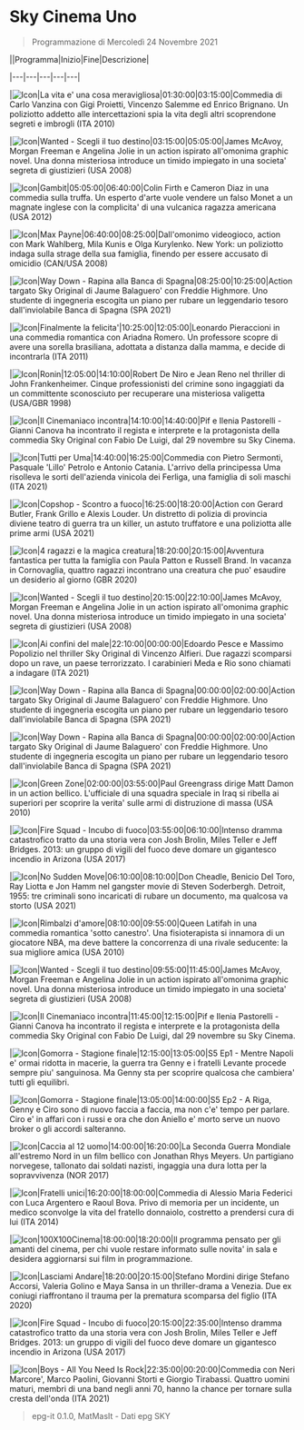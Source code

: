 # Sky Cinema Uno

> Programmazione di Mercoledì 24 Novembre 2021

||Programma|Inizio|Fine|Descrizione|

|---|---|---|---|---|

|![Icon](https://guidatv.sky.it/uuid/ac70de56-9ba8-4184-8cb6-fb4a0b309363/cover?md5ChecksumParam=b9e2a5783210ed4b02dbd94ec0a16113)|La vita e' una cosa meravigliosa|01:30:00|03:15:00|Commedia di Carlo Vanzina con Gigi Proietti, Vincenzo Salemme ed Enrico Brignano. Un poliziotto addetto alle intercettazioni spia la vita degli altri scoprendone segreti e imbrogli (ITA 2010)

|![Icon](https://guidatv.sky.it/uuid/da51685e-1ae1-41aa-8071-d96b2287a446/cover?md5ChecksumParam=eb8490327adffda0342eecb2c9e7f746)|Wanted - Scegli il tuo destino|03:15:00|05:05:00|James McAvoy, Morgan Freeman e Angelina Jolie in un action ispirato all'omonima graphic novel. Una donna misteriosa introduce un timido impiegato in una societa' segreta di giustizieri (USA 2008)

|![Icon](https://guidatv.sky.it/uuid/d7d98efc-01ad-4495-a0fa-c69b23c17a38/cover?md5ChecksumParam=f04caaf5b2d8d1e0aecdc5326faee1d1)|Gambit|05:05:00|06:40:00|Colin Firth e Cameron Diaz in una commedia sulla truffa. Un esperto d'arte vuole vendere un falso Monet a un magnate inglese con la complicita' di una vulcanica ragazza americana (USA 2012)

|![Icon](https://guidatv.sky.it/uuid/0f382cd8-0272-4a34-8b8f-ec6db1863a9d/cover?md5ChecksumParam=008a7a3f0d160a41bad7b29ce476d4e2)|Max Payne|06:40:00|08:25:00|Dall'omonimo videogioco, action con Mark Wahlberg, Mila Kunis e Olga Kurylenko. New York: un poliziotto indaga sulla strage della sua famiglia, finendo per essere accusato di omicidio (CAN/USA 2008)

|![Icon](https://guidatv.sky.it/uuid/00b64313-46ff-4eca-9d60-cb569fb47b3c/cover?md5ChecksumParam=568326b5171e341d5809becf8a9311a8)|Way Down - Rapina alla Banca di Spagna|08:25:00|10:25:00|Action targato Sky Original di Jaume Balaguero' con Freddie Highmore. Uno studente di ingegneria escogita un piano per rubare un leggendario tesoro dall'inviolabile Banca di Spagna (SPA 2021)

|![Icon](https://guidatv.sky.it/uuid/77aa108b-2ce4-4128-9ab0-4ca5143af2cd/cover?md5ChecksumParam=da8b73bafedd00658d5d8c0f9030456c)|Finalmente la felicita'|10:25:00|12:05:00|Leonardo Pieraccioni in una commedia romantica con Ariadna Romero. Un professore scopre di avere una sorella brasiliana, adottata a distanza dalla mamma, e decide di incontrarla (ITA 2011)

|![Icon](https://guidatv.sky.it/uuid/adf86ee9-978b-4e0c-963d-a69a10e87526/cover?md5ChecksumParam=4c599aa425d44515cd2955ee79f35b16)|Ronin|12:05:00|14:10:00|Robert De Niro e Jean Reno nel thriller di John Frankenheimer. Cinque professionisti del crimine sono ingaggiati da un committente sconosciuto per recuperare una misteriosa valigetta (USA/GBR 1998)

|![Icon](https://guidatv.sky.it/uuid/693e4603-dd9c-43a8-9806-8d810f3a4cfe/cover?md5ChecksumParam=e93207ca1f24cb4ad315fb927e7f5959)|Il Cinemaniaco incontra|14:10:00|14:40:00|Pif e Ilenia Pastorelli - Gianni Canova ha incontrato il regista e interprete e la protagonista della commedia Sky Original con Fabio De Luigi, dal 29 novembre su Sky Cinema.

|![Icon](https://guidatv.sky.it/uuid/5802fce3-77ff-4b1b-9de7-3e5e8f677aff/cover?md5ChecksumParam=f755dabc4875e12a834fe85ebd45978d)|Tutti per Uma|14:40:00|16:25:00|Commedia con Pietro Sermonti, Pasquale 'Lillo' Petrolo e Antonio Catania. L'arrivo della principessa Uma risolleva le sorti dell'azienda vinicola dei Ferliga, una famiglia di soli maschi (ITA 2021)

|![Icon](https://guidatv.sky.it/uuid/cac0fd17-a618-48a4-b68e-3635c40910d0/cover?md5ChecksumParam=f435cf79bcff798284cdb8f045fe280f)|Copshop - Scontro a fuoco|16:25:00|18:20:00|Action con Gerard Butler, Frank Grillo e Alexis Louder. Un distretto di polizia di provincia diviene teatro di guerra tra un killer, un astuto truffatore e una poliziotta alle prime armi (USA 2021)

|![Icon](https://guidatv.sky.it/uuid/894e68d1-f850-4f84-b4fb-d9e1711e3677/cover?md5ChecksumParam=48674465229e22c139f123def679f878)|4 ragazzi e la magica creatura|18:20:00|20:15:00|Avventura fantastica per tutta la famiglia con Paula Patton e Russell Brand. In vacanza in Cornovaglia, quattro ragazzi incontrano una creatura che puo' esaudire un desiderio al giorno (GBR 2020)

|![Icon](https://guidatv.sky.it/uuid/da51685e-1ae1-41aa-8071-d96b2287a446/cover?md5ChecksumParam=eb8490327adffda0342eecb2c9e7f746)|Wanted - Scegli il tuo destino|20:15:00|22:10:00|James McAvoy, Morgan Freeman e Angelina Jolie in un action ispirato all'omonima graphic novel. Una donna misteriosa introduce un timido impiegato in una societa' segreta di giustizieri (USA 2008)

|![Icon](https://guidatv.sky.it/uuid/8e48fed3-bb59-4be2-a24a-57997e4a65ca/cover?md5ChecksumParam=501b1ea99b661f9c951ad6d20062dbdb)|Ai confini del male|22:10:00|00:00:00|Edoardo Pesce e Massimo Popolizio nel thriller Sky Original di Vincenzo Alfieri. Due ragazzi scomparsi dopo un rave, un paese terrorizzato. I carabinieri Meda e Rio sono chiamati a indagare (ITA 2021)

|![Icon](https://guidatv.sky.it/uuid/00b64313-46ff-4eca-9d60-cb569fb47b3c/cover?md5ChecksumParam=568326b5171e341d5809becf8a9311a8)|Way Down - Rapina alla Banca di Spagna|00:00:00|02:00:00|Action targato Sky Original di Jaume Balaguero' con Freddie Highmore. Uno studente di ingegneria escogita un piano per rubare un leggendario tesoro dall'inviolabile Banca di Spagna (SPA 2021)

|![Icon](https://guidatv.sky.it/uuid/00b64313-46ff-4eca-9d60-cb569fb47b3c/cover?md5ChecksumParam=568326b5171e341d5809becf8a9311a8)|Way Down - Rapina alla Banca di Spagna|00:00:00|02:00:00|Action targato Sky Original di Jaume Balaguero' con Freddie Highmore. Uno studente di ingegneria escogita un piano per rubare un leggendario tesoro dall'inviolabile Banca di Spagna (SPA 2021)

|![Icon](https://guidatv.sky.it/uuid/4116071a-4e0c-4bd1-83bf-bfdc0348aa29/cover?md5ChecksumParam=04c73a5d0d8fa5e0ad47ef0bb4ead51e)|Green Zone|02:00:00|03:55:00|Paul Greengrass dirige Matt Damon in un action bellico. L'ufficiale di una squadra speciale in Iraq si ribella ai superiori per scoprire la verita' sulle armi di distruzione di massa (USA 2010)

|![Icon](https://guidatv.sky.it/uuid/45256e40-834c-4a62-ad8c-bd4f3d09fee5/cover?md5ChecksumParam=52b272eb9fd0e02dfb6bf4bec0b6a947)|Fire Squad - Incubo di fuoco|03:55:00|06:10:00|Intenso dramma catastrofico tratto da una storia vera con Josh Brolin, Miles Teller e Jeff Bridges. 2013: un gruppo di vigili del fuoco deve domare un gigantesco incendio in Arizona (USA 2017)

|![Icon](https://guidatv.sky.it/uuid/2b1875d6-e1e4-44dc-8134-ce891d4aa03f/cover?md5ChecksumParam=ab7fd1424df77bfa667ca051c670c8c4)|No Sudden Move|06:10:00|08:10:00|Don Cheadle, Benicio Del Toro, Ray Liotta e Jon Hamm nel gangster movie di Steven Soderbergh. Detroit, 1955: tre criminali sono incaricati di rubare un documento, ma qualcosa va storto (USA 2021)

|![Icon](https://guidatv.sky.it/uuid/1a512735-3f24-4c2a-b29d-c251ace826af/cover?md5ChecksumParam=c869f370f109d2dcca1f8055aad250d4)|Rimbalzi d'amore|08:10:00|09:55:00|Queen Latifah in una commedia romantica 'sotto canestro'. Una fisioterapista si innamora di un giocatore NBA, ma deve battere la concorrenza di una rivale seducente: la sua migliore amica (USA 2010)

|![Icon](https://guidatv.sky.it/uuid/da51685e-1ae1-41aa-8071-d96b2287a446/cover?md5ChecksumParam=eb8490327adffda0342eecb2c9e7f746)|Wanted - Scegli il tuo destino|09:55:00|11:45:00|James McAvoy, Morgan Freeman e Angelina Jolie in un action ispirato all'omonima graphic novel. Una donna misteriosa introduce un timido impiegato in una societa' segreta di giustizieri (USA 2008)

|![Icon](https://guidatv.sky.it/uuid/693e4603-dd9c-43a8-9806-8d810f3a4cfe/cover?md5ChecksumParam=e93207ca1f24cb4ad315fb927e7f5959)|Il Cinemaniaco incontra|11:45:00|12:15:00|Pif e Ilenia Pastorelli - Gianni Canova ha incontrato il regista e interprete e la protagonista della commedia Sky Original con Fabio De Luigi, dal 29 novembre su Sky Cinema.

|![Icon](https://guidatv.sky.it/uuid/15197698-c1a1-42c1-8bad-9f0ef6d7f534/cover?md5ChecksumParam=53d56a538887168cb064564ffb277595)|Gomorra - Stagione finale|12:15:00|13:05:00|S5 Ep1 - Mentre Napoli e' ormai ridotta in macerie, la guerra tra Genny e i fratelli Levante procede sempre piu' sanguinosa. Ma Genny sta per scoprire qualcosa che cambiera' tutti gli equilibri.

|![Icon](https://guidatv.sky.it/uuid/bb2c7830-4ec5-4ec6-97e0-6798e2b99163/cover?md5ChecksumParam=53d56a538887168cb064564ffb277595)|Gomorra - Stagione finale|13:05:00|14:00:00|S5 Ep2 - A Riga, Genny e Ciro sono di nuovo faccia a faccia, ma non c'e' tempo per parlare. Ciro e' in affari con i russi e ora che don Aniello e' morto serve un nuovo broker o gli accordi salteranno.

|![Icon](https://guidatv.sky.it/uuid/90e16cd6-e70a-483b-81de-434a0e1da8e0/cover?md5ChecksumParam=ec3ed1c7b8c8e52afac0f817a1bf7936)|Caccia al 12 uomo|14:00:00|16:20:00|La Seconda Guerra Mondiale all'estremo Nord in un film bellico con Jonathan Rhys Meyers. Un partigiano norvegese, tallonato dai soldati nazisti, ingaggia una dura lotta per la sopravvivenza (NOR 2017)

|![Icon](https://guidatv.sky.it/uuid/44cf1a88-3256-42d0-8c47-8bf151d8ff82/cover?md5ChecksumParam=774bd27a213d25c1661d7b16d5ae6276)|Fratelli unici|16:20:00|18:00:00|Commedia di Alessio Maria Federici con Luca Argentero e Raoul Bova. Privo di memoria per un incidente, un medico sconvolge la vita del fratello donnaiolo, costretto a prendersi cura di lui (ITA 2014)

|![Icon](https://guidatv.sky.it/uuid/cinema_cover_fw80PnTFw.png)|100X100Cinema|18:00:00|18:20:00|Il programma pensato per gli amanti del cinema, per chi vuole restare informato sulle novita' in sala e desidera aggiornarsi sui film in programmazione.

|![Icon](https://guidatv.sky.it/uuid/80a34d72-fa05-439b-9104-ed2d233e489e/cover?md5ChecksumParam=7f3e2de5ddaf9ac8c50e86e718d6b64f)|Lasciami Andare|18:20:00|20:15:00|Stefano Mordini dirige Stefano Accorsi, Valeria Golino e Maya Sansa in un thriller-drama a Venezia. Due ex coniugi riaffrontano il trauma per la prematura scomparsa del figlio (ITA 2020)

|![Icon](https://guidatv.sky.it/uuid/45256e40-834c-4a62-ad8c-bd4f3d09fee5/cover?md5ChecksumParam=52b272eb9fd0e02dfb6bf4bec0b6a947)|Fire Squad - Incubo di fuoco|20:15:00|22:35:00|Intenso dramma catastrofico tratto da una storia vera con Josh Brolin, Miles Teller e Jeff Bridges. 2013: un gruppo di vigili del fuoco deve domare un gigantesco incendio in Arizona (USA 2017)

|![Icon](https://guidatv.sky.it/uuid/1e38b712-1958-4643-a0ad-2e27cd5bf879/cover?md5ChecksumParam=ead39bcd967ac2478b1d15f351f54b66)|Boys - All You Need Is Rock|22:35:00|00:20:00|Commedia con Neri Marcore', Marco Paolini, Giovanni Storti e Giorgio Tirabassi. Quattro uomini maturi, membri di una band negli anni 70, hanno la chance per tornare sulla cresta dell'onda (ITA 2021)



 > epg-it 0.1.0, MatMasIt - Dati epg SKY